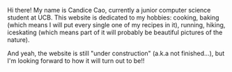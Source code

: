 
Hi there! My name is Candice Cao, currently a junior computer science student at UCB. This website is dedicated to my hobbies: cooking, baking (which means I will put every single one of my recipes in it), running, hiking, iceskating (which means part of it will probably be beautiful pictures of the nature). 

And yeah, the website is still "under construction" (a.k.a not finished...), but I'm looking forward to how it will turn out to be!! 

